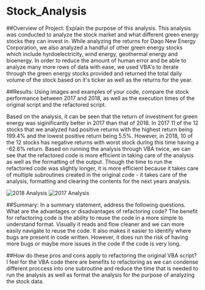# Stock_Analysis

##Overview of Project: Explain the purpose of this analysis.
This analysis was conducted to analyze the stock market and what different green energy stocks they can invest in. While analyzing the returns for Daqo New Energy Corporation, we also
analyzed a handful of other green energy stocks which include hyrdoelectricity, wind energy, geothermal energy and bioenergy. In order to reduce the amount of human error and
be able to analyze many more rows of data with ease, we used VBA's to iterate through the green energy stocks provided and returned the total daily volume of the stock based on it's
ticker as well as the returns for the year. 


##Results: Using images and examples of your code, compare the stock performance between 2017 and 2018, as well as the execution times of the original script and the refactored script.

Based on the analysis, it can be seen that the return of investment for green energy was siginificantly better in 2017 than that of 2018. In 2017 11 of the 12 stocks that we analyzed had positive
returns with the highest return being 199.4% and the lowest positive return being 5.5%. However, in 2018, 10 of the 12 stocks has negative returns with worst stock during this time having
a -62.6% return. Based on running the analysis through VBA twice, we can see that the refactored code is more efficient in taking care of the analysis as well as the formatting of the output.
Though the time to run the refactored code was slightly longer, it is more efficient because it takes care of multiple subroutines created in the original code - it takes care of the analysis, formatting
and clearing the contents for the next years analysis.


![2018 Analysis](main/Stock_Analysis/Resources/stocks_2018.PNG)
![2017 Analysis](main/Stock_Analysis/Resources/stocks_2017.PNG)

##Summary: In a summary statement, address the following questions.
What are the advantages or disadvantages of refactoring code?
The benefit for refactoring code is the ability to reuse the code in a more simple to understand format. Visually it reads and flow cleaner and we can more easily navigate to reuse the code. 
It also makes it easier to identify where bugs are present in code written. However, it does run the risk of having more bugs or maybe more issues in the code if the code is very long.


##How do these pros and cons apply to refactoring the original VBA script?
I feel for the VBA code there are benefits to refactoring as we can condense different proccess into one subroutine and reduce the time that is needed to run the analysis as well
as format the analysis for the purpose of analyzing the stock data. 